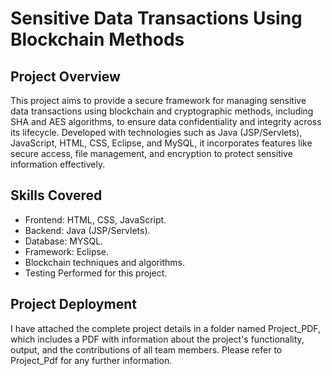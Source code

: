 # Sensitive Data Transactions Using Blockchain Methods


## Project Overview
This project aims to provide a secure framework for managing sensitive data transactions using blockchain and cryptographic methods, including SHA and AES algorithms, to ensure data confidentiality and integrity across its lifecycle. Developed with technologies such as Java (JSP/Servlets), JavaScript, HTML, CSS, Eclipse, and MySQL, it incorporates features like secure access, file management, and encryption to protect sensitive information effectively.

## Skills Covered

- Frontend: HTML, CSS, JavaScript.
- Backend: Java (JSP/Servlets).
- Database: MYSQL.
- Framework: Eclipse.
- Blockchain techniques and algorithms.
- Testing Performed for this project.

## Project Deployment

I have attached the complete project details in a folder named Project_PDF, which includes a PDF with information about the project's functionality, output, and the contributions of all team members. Please refer to Project_Pdf for any further information.
